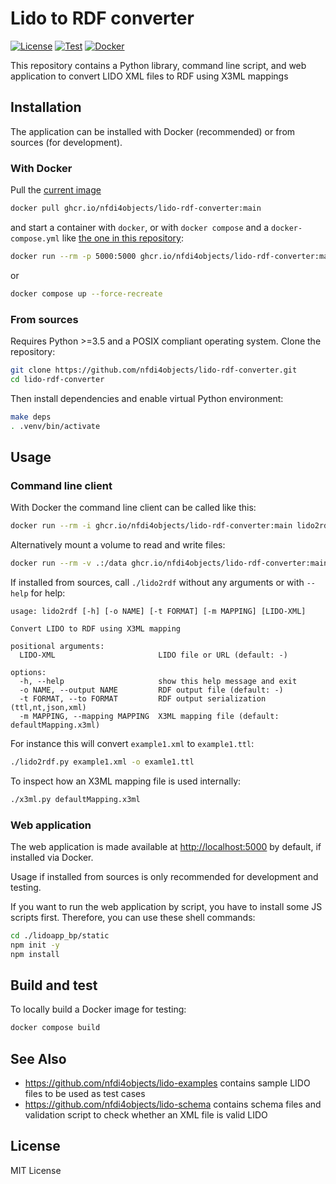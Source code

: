 # Lido to RDF converter

[![License](https://img.shields.io/github/license/nfdi4objects/lido-rdf-converter.svg)](https://github.com/nfdi4objects/lido-rdf-converter/blob/master/LICENSE)
[![Test](https://github.com/nfdi4objects/lido-rdf-converter/actions/workflows/test.yml/badge.svg)](https://github.com/nfdi4objects/lido-rdf-converter/actions/workflows/test.yml)
[![Docker](https://img.shields.io/badge/Docker-ghcr.io%2Fnfdi4objects%2Fnlido--rdf--converter-informational)](https://github.com/nfdi4objects/lido-rdf-converter/pkgs/container/lido-rdf-converter)

This repository contains a Python library, command line script, and web application to convert LIDO XML files to RDF using X3ML mappings

## Installation

The application can be installed with Docker (recommended) or from sources (for development).

### With Docker

Pull the [current image](https://github.com/orgs/nfdi4objects/packages/container/package/lido-rdf-converter)

~~~sh
docker pull ghcr.io/nfdi4objects/lido-rdf-converter:main
~~~

and start a container with `docker`, or with `docker compose` and a `docker-compose.yml` like [the one in this repository](docker-compose.yml):

~~~sh
docker run --rm -p 5000:5000 ghcr.io/nfdi4objects/lido-rdf-converter:main
~~~

or

~~~sh
docker compose up --force-recreate
~~~

### From sources

Requires Python >=3.5 and a POSIX compliant operating system. Clone the repository:

```sh
git clone https://github.com/nfdi4objects/lido-rdf-converter.git
cd lido-rdf-converter
```

Then install dependencies and enable virtual Python environment:

```sh
make deps
. .venv/bin/activate
```

## Usage

### Command line client

With Docker the command line client can be called like this:

~~~sh
docker run --rm -i ghcr.io/nfdi4objects/lido-rdf-converter:main lido2rdf < example1.xml
~~~

Alternatively mount a volume to read and write files:

~~~sh
docker run --rm -v .:/data ghcr.io/nfdi4objects/lido-rdf-converter:main lido2rdf /data/example1.xml
~~~

If installed from sources, call `./lido2rdf` without any arguments or with `--help` for help:

~~~
usage: lido2rdf [-h] [-o NAME] [-t FORMAT] [-m MAPPING] [LIDO-XML]

Convert LIDO to RDF using X3ML mapping

positional arguments:
  LIDO-XML                       LIDO file or URL (default: -)

options:
  -h, --help                     show this help message and exit
  -o NAME, --output NAME         RDF output file (default: -)
  -t FORMAT, --to FORMAT         RDF output serialization (ttl,nt,json,xml)
  -m MAPPING, --mapping MAPPING  X3ML mapping file (default: defaultMapping.x3ml)
~~~
 
For instance this will convert `example1.xml` to `example1.ttl`:

~~~sh
./lido2rdf.py example1.xml -o examle1.ttl
~~~

To inspect how an X3ML mapping file is used internally:

~~~sh
./x3ml.py defaultMapping.x3ml
~~~

### Web application

The web application is made available at <http://localhost:5000> by default, if installed via Docker. 

Usage if installed from sources is only recommended for development and testing.

If you want to run the web application by script, you have to install some JS scripts first.
Therefore, you can use these shell commands:
~~~sh
cd ./lidoapp_bp/static
npm init -y 
npm install
~~~

## Build and test

To locally build a Docker image for testing:

~~~sh
docker compose build
~~~

## See Also

- <https://github.com/nfdi4objects/lido-examples> contains sample LIDO files to be used as test cases
- <https://github.com/nfdi4objects/lido-schema> contains schema files and validation script to check whether an XML file is valid LIDO

## License

MIT License
